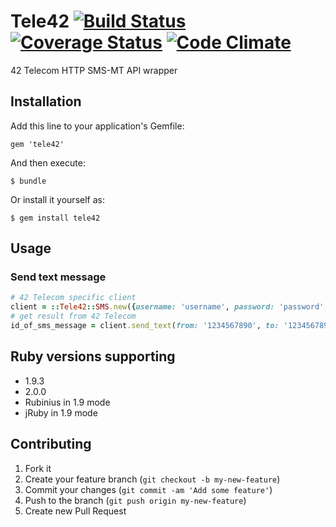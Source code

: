 # Tele42 [![Build Status](https://travis-ci.org/dotpromo/tele42.png?branch=master)](https://travis-ci.org/dotpromo/tele42) [![Coverage Status](https://coveralls.io/repos/dotpromo/tele42/badge.png)](https://coveralls.io/r/dotpromo/tele42) [![Code Climate](https://codeclimate.com/github/dotpromo/tele42.png)](https://codeclimate.com/github/dotpromo/tele42)

42 Telecom HTTP SMS-MT API wrapper

## Installation

Add this line to your application's Gemfile:

    gem 'tele42'

And then execute:

    $ bundle

Or install it yourself as:

    $ gem install tele42

## Usage


### Send text message

```ruby
# 42 Telecom specific client
client = ::Tele42::SMS.new({username: 'username', password: 'password', server: 'https://server1.msgtoolbox.com'})
# get result from 42 Telecom
id_of_sms_message = client.send_text(from: '1234567890', to: '1234567890', text: 'Hello world!')
```

## Ruby versions supporting

* 1.9.3
* 2.0.0
* Rubinius in 1.9 mode
* jRuby in 1.9 mode

## Contributing

1. Fork it
2. Create your feature branch (`git checkout -b my-new-feature`)
3. Commit your changes (`git commit -am 'Add some feature'`)
4. Push to the branch (`git push origin my-new-feature`)
5. Create new Pull Request
